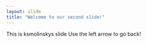 ```yaml
---
layout: slide
title: "Welcome to our second slide!"
---
```

This is ksmolinskys slide
Use the left arrow to go back!

